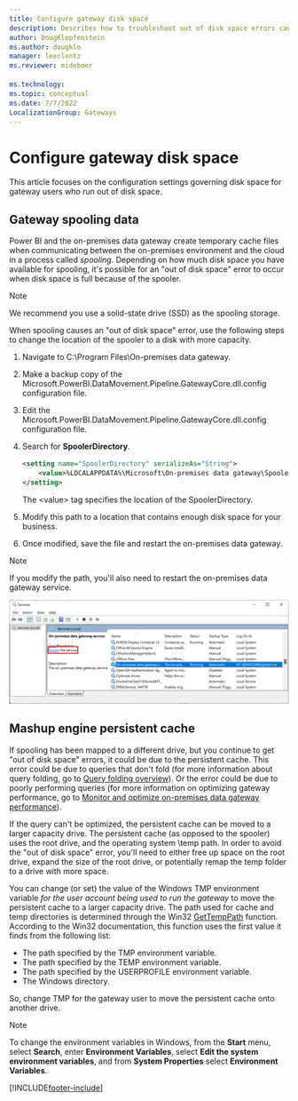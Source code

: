 ```yaml
---
title: Configure gateway disk space
description: Describes how to troubleshoot out of disk space errors caused by gateway spooling and persistent cache filling up all disk space.
author: DougKlopfenstein
ms.author: dougklo
manager: leeclontz
ms.reviewer: mideboer

ms.technology:
ms.topic: conceptual
ms.date: 7/7/2022
LocalizationGroup: Gateways 
---
```


# Configure gateway disk space

This article focuses on the configuration settings governing disk space for gateway users who run out of disk space.

## Gateway spooling data

Power BI and the on-premises data gateway create temporary cache files when communicating between the on-premises environment and the cloud in a process called *spooling*. Depending on how much disk space you have available for spooling, it's possible for an "out of disk space" error to occur when disk space is full because of the spooler.

>[!NOTE]
> We recommend you use a solid-state drive (SSD) as the spooling storage.

When spooling causes an "out of disk space" error, use the following steps to change the location of the spooler to a disk with more capacity.

1. Navigate to C:\Program Files\On-premises data gateway\.
2. Make a backup copy of the Microsoft.PowerBI.DataMovement.Pipeline.GatewayCore.dll.config configuration file.
3. Edit the Microsoft.PowerBI.DataMovement.Pipeline.GatewayCore.dll.config configuration file.
4. Search for **SpoolerDirectory**.

   ```xml
   <setting name="SpoolerDirectory" serializeAs="String">
       <value>%LOCALAPPDATA%\Microsoft\On-premises data gateway\Spooler</value>
   </setting>
   ```

   The \<value> tag specifies the location of the SpoolerDirectory.

5. Modify this path to a location that contains enough disk space for your business.  
6. Once modified, save the file and restart the on-premises data gateway.

>[!NOTE]
> If you modify the path, you'll also need to restart the on-premises data gateway service.

[![Screenshot](media/service-gateway-configure-disk-space/restart-service.png)](media/service-gateway-configure-disk-space/restart-service.png#lightbox)

## Mashup engine persistent cache

If spooling has been mapped to a different drive, but you continue to get "out of disk space" errors, it could be due to the persistent cache. This error could be due to queries that don't fold (for more information about query folding, go to [Query folding overview](/power-query/query-folding-basics#query-folding-overview)). Or the error could be due to poorly performing queries (for more information on optimizing gateway performance, go to [Monitor and optimize on-premises data gateway performance](service-gateway-performance.md)).

If the query can't be optimized, the persistent cache can be moved to a larger capacity drive. The persistent cache (as opposed to the spooler) uses the root drive, and the operating system \temp path. In order to avoid the "out of disk space" error, you'll need to either free up space on the root drive, expand the size of the root drive, or potentially remap the temp folder to a drive with more space.

You can change (or set) the value of the Windows TMP environment variable *for the user account being used to run the gateway* to move the persistent cache to a larger capacity drive. The path used for cache and temp directories is determined through the Win32 [GetTempPath](/windows/win32/api/fileapi/nf-fileapi-gettemppatha) function. According to the Win32 documentation, this function uses the first value it finds from the following list:

* The path specified by the TMP environment variable.
* The path specified by the TEMP environment variable.
* The path specified by the USERPROFILE environment variable.
* The Windows directory.

So, change TMP for the gateway user to move the persistent cache onto another drive.

>[!NOTE]
>To change the environment variables in Windows, from the **Start** menu, select **Search**, enter **Environment Variables**, select **Edit the system environment variables**, and from **System Properties** select **Environment Variables**.

[!INCLUDE[footer-include](../includes/footer-banner.md)]
